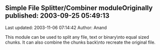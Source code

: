## Simple File Splitter/Combiner moduleOriginally published: 2003-09-25 05:49:13 
Last updated: 2003-11-06 07:14:42 
Author: Anand  
 
This module can be used to split any file, text or binary\nto equal sized chunks. It can also combine the chunks back\nto recreate the original file.